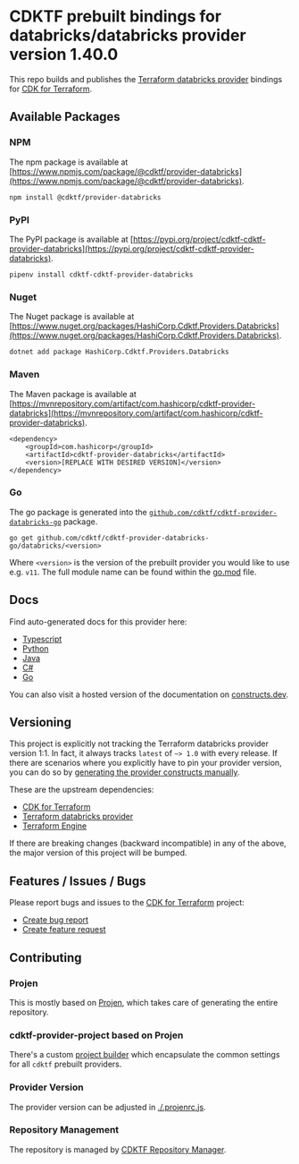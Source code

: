 
# CDKTF prebuilt bindings for databricks/databricks provider version 1.40.0

This repo builds and publishes the [Terraform databricks provider](https://registry.terraform.io/providers/databricks/databricks/1.40.0/docs) bindings for [CDK for Terraform](https://cdk.tf).

## Available Packages

### NPM

The npm package is available at [https://www.npmjs.com/package/@cdktf/provider-databricks](https://www.npmjs.com/package/@cdktf/provider-databricks).

`npm install @cdktf/provider-databricks`

### PyPI

The PyPI package is available at [https://pypi.org/project/cdktf-cdktf-provider-databricks](https://pypi.org/project/cdktf-cdktf-provider-databricks).

`pipenv install cdktf-cdktf-provider-databricks`

### Nuget

The Nuget package is available at [https://www.nuget.org/packages/HashiCorp.Cdktf.Providers.Databricks](https://www.nuget.org/packages/HashiCorp.Cdktf.Providers.Databricks).

`dotnet add package HashiCorp.Cdktf.Providers.Databricks`

### Maven

The Maven package is available at [https://mvnrepository.com/artifact/com.hashicorp/cdktf-provider-databricks](https://mvnrepository.com/artifact/com.hashicorp/cdktf-provider-databricks).

```
<dependency>
    <groupId>com.hashicorp</groupId>
    <artifactId>cdktf-provider-databricks</artifactId>
    <version>[REPLACE WITH DESIRED VERSION]</version>
</dependency>
```

### Go

The go package is generated into the [`github.com/cdktf/cdktf-provider-databricks-go`](https://github.com/cdktf/cdktf-provider-databricks-go) package.

`go get github.com/cdktf/cdktf-provider-databricks-go/databricks/<version>`

Where `<version>` is the version of the prebuilt provider you would like to use e.g. `v11`. The full module name can be found
within the [go.mod](https://github.com/cdktf/cdktf-provider-databricks-go/blob/main/databricks/go.mod#L1) file.

## Docs

Find auto-generated docs for this provider here: 

- [Typescript](./docs/API.typescript.md)
- [Python](./docs/API.python.md)
- [Java](./docs/API.java.md)
- [C#](./docs/API.csharp.md)
- [Go](./docs/API.go.md)

You can also visit a hosted version of the documentation on [constructs.dev](https://constructs.dev/packages/@cdktf/provider-databricks).

## Versioning

This project is explicitly not tracking the Terraform databricks provider version 1:1. In fact, it always tracks `latest` of `~> 1.0` with every release. If there are scenarios where you explicitly have to pin your provider version, you can do so by [generating the provider constructs manually](https://cdk.tf/imports).

These are the upstream dependencies:

- [CDK for Terraform](https://cdk.tf)
- [Terraform databricks provider](https://registry.terraform.io/providers/databricks/databricks/1.40.0)
- [Terraform Engine](https://terraform.io)

If there are breaking changes (backward incompatible) in any of the above, the major version of this project will be bumped.

## Features / Issues / Bugs

Please report bugs and issues to the [CDK for Terraform](https://cdk.tf) project:

- [Create bug report](https://cdk.tf/bug)
- [Create feature request](https://cdk.tf/feature)

## Contributing

### Projen

This is mostly based on [Projen](https://github.com/projen/projen), which takes care of generating the entire repository.

### cdktf-provider-project based on Projen

There's a custom [project builder](https://github.com/cdktf/cdktf-provider-project) which encapsulate the common settings for all `cdktf` prebuilt providers.

### Provider Version

The provider version can be adjusted in [./.projenrc.js](./.projenrc.js).

### Repository Management

The repository is managed by [CDKTF Repository Manager](https://github.com/cdktf/cdktf-repository-manager/).
